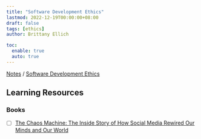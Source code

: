 ```yaml
---
title: "Software Development Ethics"
lastmod: 2022-12-19T00:00:00+08:00
draft: false
tags: [ethics]
author: Brittany Ellich

toc:
  enable: true
  auto: true
---
```


[Notes](../../notes) / [Software Development Ethics](./)

## Learning Resources

### Books

* [ ] [The Chaos Machine: The Inside Story of How Social Media Rewired Our Minds and Our World](https://www.amazon.com/Chaos-Machine-Inside-Social-Rewired/dp/B09S3ZKZGY/ref=sr_1_1?crid=3R6F0T0EO1ZQP&keywords=The+chaos+machine&qid=1671481693&sprefix=the+chaos+machin%2Caps%2C185&sr=8-1)
